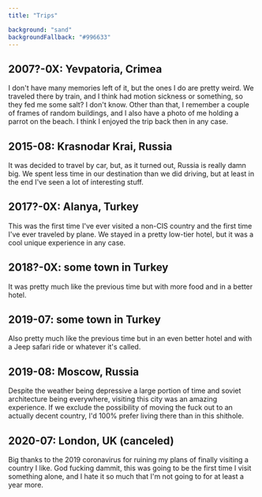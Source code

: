 ```yaml
---
title: "Trips"

background: "sand"
backgroundFallback: "#996633"
---
```


## 2007?-0X: Yevpatoria, Crimea

I don't have many memories left of it, but the ones I do are pretty
weird. We traveled there by train, and I think had motion sickness or
something, so they fed me some salt? I don't know. Other than that, I
remember a couple of frames of random buildings, and I also have a
photo of me holding a parrot on the beach. I think I enjoyed the trip
back then in any case.

## 2015-08: Krasnodar Krai, Russia

It was decided to travel by car, but, as it turned out, Russia is
really damn big. We spent less time in our destination than we did
driving, but at least in the end I've seen a lot of interesting stuff.

## 2017?-0X: Alanya, Turkey

This was the first time I've ever visited a non-CIS country and the
first time I've ever traveled by plane. We stayed in a pretty low-tier
hotel, but it was a cool unique experience in any case.

## 2018?-0X: some town in Turkey

It was pretty much like the previous time but with more food and in a
better hotel.

## 2019-07: some town in Turkey

Also pretty much like the previous time but in an even better hotel
and with a Jeep safari ride or whatever it's called.

## 2019-08: Moscow, Russia

Despite the weather being depressive a large portion of time and
soviet architecture being everywhere, visiting this city was an
amazing experience. If we exclude the possibility of moving the fuck
out to an actually decent country, I'd 100% prefer living there than
in this shithole.

## 2020-07: London, UK (canceled)

Big thanks to the 2019 coronavirus for ruining my plans of finally
visiting a country I like. God fucking dammit, this was going to be
the first time I visit something alone, and I hate it so much that I'm
not going to for at least a year more.

